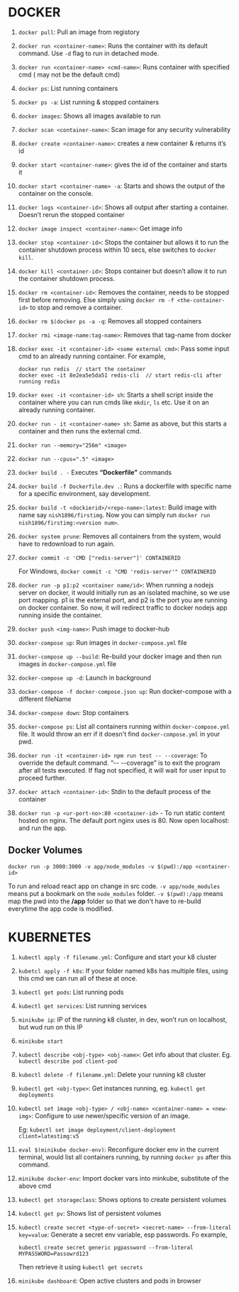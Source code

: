 # DOCKER

1.  `docker pull`: Pull an image from registory

2.  `docker run <container-name>`: Runs the container with its default command. Use `-d` flag to run in detached mode.

3. `docker run <container-name> <cmd-name>`: Runs container with specified cmd ( may not be the default cmd)

4.  `docker ps`: List running containers

5.  `docker ps -a`: List running & stopped containers

6.  `docker images`: Shows all images available to run

7.  `docker scan <container-name>`: Scan image for any security vulnerability

8.  `docker create <container-name>`: creates a new container & returns it’s id

9.  `docker start <container-name>`: gives the id  of the container and starts it

10. `docker start <container-name> -a`: Starts and shows the output of the container on the console.

11. `docker logs <container-id>`: Shows all output after starting a container. Doesn’t rerun the stopped container 

12.  `docker image inspect <container-name>`: Get image info

13. `docker stop <container-id>`: Stops the container but allows it to run the container shutdown process within 10 secs, else switches to `docker kill`.

14. `docker kill <container-id>`:  Stops container but doesn’t allow it to run the container shutdown process.

15. `docker rm <container-id>`: Removes the container, needs to be stopped first before removing. Else simply using `docker rm -f <the-container-id>` to stop and remove a container.

16. `docker rm $(docker ps -a -q`: Removes all stopped containers

17. `docker rmi <image-name:tag-name>`: Removes that tag-name from docker

18. `docker exec -it <container-id> <some external cmd>`: Pass some input cmd to an already running container. For example,

    ```
    docker run redis  // start the container
    docker exec -it 8e2ea5e5da51 redis-cli  // start redis-cli after running redis
    ```

19. `docker exec -it <container-id> sh`: Starts a shell script inside the container where you can run cmds like `mkdir`, `ls` etc. Use it on an already running container. 

20. `docker run - it <container-name> sh`: Same as above, but this starts a container and then runs the external cmd.

21. `docker run --memory="256m" <image>`

22. `docker run --cpus=".5" <image>` 

23. `docker build . -`  Executes **“Dockerfile”** commands

24. `docker build -f Dockerfile.dev .`: Runs a dockerfile with specific name for a specific environment, say development.

25. `docker build -t <dockierid>/<repo-name>:latest`: Build image with name say `nish1896/firstimg`. Now you can simply run `docker run nish1896/firstimg:<version num>`.

26. `docker system prune`: Removes all containers from the system, would have to redownload to run again.

27. `docker commit -c 'CMD ["redis-server"]' CONTAINERID`

    For Windows,
    `docker commit -c "CMD 'redis-server'" CONTAINERID`

28. `docker run -p p1:p2 <container name/id>`: When running a nodejs server on docker, it would initially run as an isolated machine, so we use port mapping. p1 is the external port, and p2 is the port you are running on docker container. So now, it will redirect traffic to docker nodejs app running inside the container.

29. `docker push <img-name>`: Push image to docker-hub

30. `docker-compose up`: Run images in `docker-compose.yml` file

31. `docker-compose up --build`: Re-build your docker image and then run images in `docker-compose.yml` file

32. `docker-compose up -d`: Launch in background

33. `docker-compose -f docker-compose.json up`: Run docker-compose with a different fileName

34. `docker-compose down`: Stop containers

35. `docker-compose ps`: List all containers running within `docker-compose.yml` file. It would throw an err if it doesn't find `docker-compose.yml` in your pwd.

36. `docker run -it <container-id> npm run test -- --coverage`: To override the default command. “-- --coverage” is to exit the program after all tests executed. If flag not specified, it will wait for user input to proceed further. 

37. `docker attach <container-id>`: Stdin to the default process of the container

38.  `docker run -p <ur-port-no>:80 <container-id>` - To run static content hosted on nginx. The default port nginx uses is 80.  Now open localhost:<ur-port-no> and run the app.


## Docker Volumes

`docker run -p 3000:3000 -v app/node_modules -v $(pwd):/app <container-id>`

To run and reload react app on change in src code. `-v app/node_modules` means put a bookmark on the `node_modules` folder. `-v $(pwd):/app` means map the pwd into the **/app** folder so that we don't have to re-build everytime the app code is modified.


# KUBERNETES

1.  `kubectl apply -f filename.yml`: Configure and start your k8 cluster

2.  `kubetcl apply -f k8s`: If your folder named k8s has multiple files, using this cmd we can run all of these at once.

3.  `kubectl get pods`: List running pods

4.  `kubectl get services`: List running services

5.  `minikube ip`: IP of the running k8 cluster, in dev, won’t run on localhost, but wud run on this IP

6.  `minikube start`

7.  `kubectl describe <obj-type> <obj-name>`: Get info about that cluster.
    Eg. `kubectl describe pod client-pod` 

8.  `kubectl delete -f filename.yml`: Delete your running k8 cluster

9.  `kubectl get <obj-type>`: Get instances running, eg. `kubectl get deployments`

10. `kubectl set image <obj-type> / <obj-name> <container-name> = <new-img>`: Configure to use newer/specific version of an image. 

    Eg: `kubectl set image deployment/client-deployment client=latestimg:v5`

11. `eval $(minikube docker-env)`: Reconfigure docker env in the current terminal, would list all containers running, by running `docker ps` after this command.

12. `minikube docker-env`: Import docker vars into minkube, substitute of the above cmd

13. `kubectl get storageclass`:  Shows options to create persistent volumes

14. `kubectl get pv`: Shows list of persistent volumes 

15. `kubectl create secret <type-of-secret> <secret-name> --from-literal key=value`:  Generate a secret env variable, esp passwords. Fo example,
    ```
    kubectl create secret generic pgpassword --from-literal MYPASSWORD=Passowrd123
    ```
    Then retrieve it using `kubectl get secrets`

16. `minikube dashboard`: Open active clusters and pods in browser




